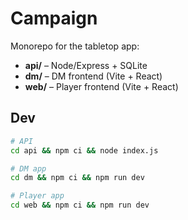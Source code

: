 # Campaign

Monorepo for the tabletop app:
- **api/** – Node/Express + SQLite
- **dm/** – DM frontend (Vite + React)
- **web/** – Player frontend (Vite + React)

## Dev

```bash
# API
cd api && npm ci && node index.js

# DM app
cd dm && npm ci && npm run dev

# Player app
cd web && npm ci && npm run dev
